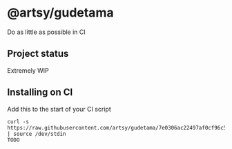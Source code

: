 # @artsy/gudetama

Do as little as possible in CI

## Project status

Extremely WIP

## Installing on CI

Add this to the start of your CI script

<!-- the_installation_command_is_on_the_next_line -->
    curl -s https://raw.githubusercontent.com/artsy/gudetama/7e0306ac22497af0cf96c5a3523218f4842c1c04/install.sh | source /dev/stdin
    TODO
